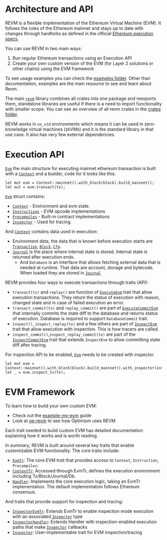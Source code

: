 # Architecture and API

REVM is a flexible implementation of the Ethereum Virtual Machine (EVM). It follows the rules of the Ethereum mainnet and stays up to date with changes through hardforks as defined in the official [Ethereum 
execution specs](https://github.com/ethereum/execution-specs).

You can use REVM in two main ways:
1. Run regular Ethereum transactions using an Execution API
2. Create your own custom version of the EVM (for Layer 2 solutions or other chains) using the EVM framework

To see usage examples you can check the [examples folder](https://github.com/bluealloy/revm/tree/main/examples). Other than documentation, examples are the main resource to see and learn about Revm.

The main [`revm`](https://crates.io/crates/revm) library combines all crates into one package and reexports them, standalone libraries are useful if there is a need to import functionality with smaller scope. You can see an overview of all revm crates in the [crates folder](https://github.com/bluealloy/revm/tree/main/crates).

REVM works in `no_std` environments which means it can be used in zero-knowledge virtual machines (zkVMs) and it is the standard library in that use case. It also has very few external dependencies.

# Execution API

[`Evm`](https://docs.rs/revm-context/1.0.0/revm_context/evm/struct.Evm.html) the main structure for executing mainnet ethereum transaction is built with a [`Context`](https://docs.rs/revm-context/latest/revm_context/context/struct.Context.html) and a builder, code for it looks like this:

```rust,ignore
let mut evm = Context::mainnet().with_block(block).build_mainnet();
let out = evm.transact(tx);
```

[`Evm`](https://docs.rs/revm-context/1.0.0/revm_context/evm/struct.Evm.html) struct contains:
* [`Context`](https://docs.rs/revm-context/latest/revm_context/context/struct.Context.html) - Environment and evm state.
* [`Instructions`](https://docs.rs/revm-handler/latest/revm_handler/instructions/trait.InstructionProvider.html) - EVM opcode implementations
* [`Precompiles`](https://docs.rs/revm-handler/latest/revm_handler/trait.PrecompileProvider.html) - Built-in contract implementations
* [`Inspector`](https://docs.rs/revm-inspector/latest/revm_inspector/trait.Inspector.html) - Used for tracing.

And [`Context`](https://docs.rs/revm-context/latest/revm_context/context/struct.Context.html) contains data used in execution:
* Environment data, the data that is known before execution starts are [`Transaction`](https://docs.rs/revm-context-interface/latest/revm_context_interface/transaction/trait.Transaction.html), [`Block`](https://docs.rs/revm-context-interface/latest/revm_context_interface/block/trait.Block.html), [`Cfg`](https://docs.rs/revm-context-interface/latest/revm_context_interface/cfg/trait.Cfg.html).
* [`Journal`](https://docs.rs/revm-context-interface/latest/revm_context_interface/journaled_state/trait.JournalTr.html) is the place where internal state is stored. Internal state is returned after execution ends.
   * And `Database` is an interface that allows fetching external data that is needed at runtime. That data are account, storage and bytecode. When loaded they are stored in [`Journal`](https://docs.rs/revm-context-interface/latest/revm_context_interface/journaled_state/trait.JournalTr.html) 

REVM provides four ways to execute transactions through traits (API):

* `transact(tx)` and `replay()` are function of [`ExecuteEvm`](https://docs.rs/revm-handler/latest/revm_handler/api/trait.ExecuteEvm.html) trait that allow execution transactions. They return the status of execution with reason, changed state and in case of failed execution an error.
* `transact_commit(tx)` and `replay_commit()` are part of [`ExecuteCommitEvm`](https://docs.rs/revm-handler/latest/revm_handler/api/trait.ExecuteCommitEvm.html) that internally commits the state diff to the database and returns status of execution. Database is required to support `DatabaseCommit` trait.
* `inspect()`, `inspect_replay(tx)` and a few others are part of [`InspectEvm`](https://docs.rs/revm-inspector/latest/revm_inspector/trait.InspectEvm.html) trait that allow execution with inspection. This is how tracers are called.
* `inspect_commit()`,`inspect_replay_commit(tx)` are part of the [`InspectCommitEvm`](https://docs.rs/revm-inspector/latest/revm_inspector/trait.InspectCommitEvm.html) trait that extends `InspectEvm` to allow committing state diff after tracing.

For inspection API to be enabled, [`Evm`](https://docs.rs/revm-context/1.0.0/revm_context/evm/struct.Evm.html) needs to be created with inspector.

```rust,ignore
let mut evm = Context::mainnet().with_block(block).build_mainnet().with_inspector(inspector);
let _ = evm.inspect_tx(tx);
```

# EVM Framework

To learn how to build your own custom EVM:
- Check out the [example-my-evm](https://github.com/bluealloy/revm/tree/main/examples/my_evm) guide
- Look at [op-revm](https://github.com/bluealloy/revm/tree/main/crates/op-revm) to see how Optimism uses REVM

Each trait needed to build custom EVM has detailed documentation explaining how it works and is worth reading.

In summary, REVM is built around several key traits that enable customizable EVM functionality. The core traits include:

* [`EvmTr`](https://docs.rs/revm-handler/latest/revm_handler/evm/trait.EvmTr.html): The core EVM trait that provides access to `Context`, `Instruction`, `Precompiles`:
* [`ContextTr`](https://docs.rs/revm-context-interface/latest/revm_context_interface/context/trait.ContextTr.html): Accessed through EvmTr, defines the execution environment including Tx/Block/Journal/Db.
* [`Handler`](https://docs.rs/revm-handler/latest/revm_handler/handler/trait.Handler.html): Implements the core execution logic, taking an EvmTr implementation. The default implementation follows Ethereum consensus.

And traits that provide support for inspection and tracing:

* [`InspectorEvmTr`](https://docs.rs/revm-inspector/latest/revm_inspector/trait.InspectorEvmTr.html): Extends EvmTr to enable inspection mode execution with an associated [`Inspector`](https://docs.rs/revm-inspector/latest/revm_inspector/trait.Inspector.html) type
* [`InspectorHandler`](https://docs.rs/revm-inspector/latest/revm_inspector/handler/trait.InspectorHandler.html): Extends Handler with inspection-enabled execution paths that make [`Inspector`](https://docs.rs/revm-inspector/latest/revm_inspector/trait.Inspector.html) callbacks
* [`Inspector`](https://docs.rs/revm-inspector/latest/revm_inspector/trait.Inspector.html): User-implementable trait for EVM inspection/tracing
